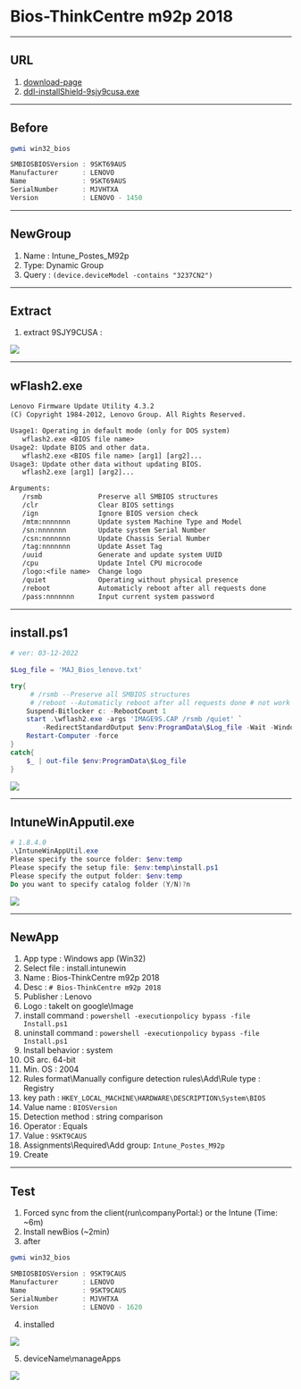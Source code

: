 # Bios-ThinkCentre m92p 2018

---

## URL
1. [download-page](https://support.lenovo.com/ca/en/downloads/ds029265-flash-bios-update-thinkcentre-edge-92-thinkcentre-m82-m92-and-m92p-thinkstation-e31)
2. [ddl-installShield-9sjy9cusa.exe](https://download.lenovo.com/pccbbs/thinkcentre_bios/9sjy9cusa.exe)

---

## Before
````ps1
gwmi win32_bios

SMBIOSBIOSVersion : 9SKT69AUS
Manufacturer      : LENOVO
Name              : 9SKT69AUS
SerialNumber      : MJVHTXA
Version           : LENOVO - 1450
````

---

## NewGroup
1. Name : Intune_Postes_M92p
2. Type: Dynamic Group
3. Query : `(device.deviceModel -contains "3237CN2")`

---

## Extract
1. extract 9SJY9CUSA :

[<img src="https://i.imgur.com/fq9U19K.png">](https://i.imgur.com/fq9U19K.png)

---

## wFlash2.exe
````txt
Lenovo Firmware Update Utility 4.3.2
(C) Copyright 1984-2012, Lenovo Group. All Rights Reserved.

Usage1: Operating in default mode (only for DOS system)
   wflash2.exe <BIOS file name>
Usage2: Update BIOS and other data.
   wflash2.exe <BIOS file name> [arg1] [arg2]...
Usage3: Update other data without updating BIOS.
   wflash2.exe [arg1] [arg2]...

Arguments:
   /rsmb              Preserve all SMBIOS structures
   /clr               Clear BIOS settings
   /ign               Ignore BIOS version check
   /mtm:nnnnnnn       Update system Machine Type and Model
   /sn:nnnnnnn        Update system Serial Number
   /csn:nnnnnnn       Update Chassis Serial Number
   /tag:nnnnnnn       Update Asset Tag
   /uuid              Generate and update system UUID
   /cpu               Update Intel CPU microcode
   /logo:<file name>  Change logo
   /quiet             Operating without physical presence
   /reboot            Automaticly reboot after all requests done
   /pass:nnnnnnn      Input current system password
````

---

## install.ps1
````ps1
# ver: 03-12-2022
 
$Log_file = 'MAJ_Bios_lenovo.txt'

try{
     # /rsmb --Preserve all SMBIOS structures
     # /reboot --Automaticly reboot after all requests done # not work popUp as the same m93p
    Suspend-Bitlocker c: -RebootCount 1
    start .\wflash2.exe -args 'IMAGE9S.CAP /rsmb /quiet' `
        -RedirectStandardOutput $env:ProgramData\$Log_file -Wait -WindowStyle Hidden
    Restart-Computer -force
}
catch{
    $_ | out-file $env:ProgramData\$Log_file
}
`````

[<img src="https://i.imgur.com/pmbQ077.png">](https://i.imgur.com/pmbQ077.png)

---

## IntuneWinApputil.exe
````ps1
# 1.8.4.0
.\IntuneWinAppUtil.exe
Please specify the source folder: $env:temp
Please specify the setup file: $env:temp\install.ps1
Please specify the output folder: $env:temp
Do you want to specify catalog folder (Y/N)?n
````

[<img src="https://i.imgur.com/1vZEPbN.png">](https://i.imgur.com/1vZEPbN.png)

---

## NewApp
1. App type : Windows app (Win32)
2. Select file : install.intunewin
3. Name : Bios-ThinkCentre m92p 2018
4. Desc : `# Bios-ThinkCentre m92p 2018`
5. Publisher : Lenovo
6. Logo : takeIt on google\Image
7. install command : `powershell -executionpolicy bypass -file Install.ps1`
8. uninstall command : `powershell -executionpolicy bypass -file Install.ps1`
9. Install behavior : system
10. OS arc. 64-bit
11. Min. OS : 2004
12. Rules format\Manually configure detection rules\Add\Rule type : Registry
13. key path : `HKEY_LOCAL_MACHINE\HARDWARE\DESCRIPTION\System\BIOS`
14. Value name : `BIOSVersion`
15. Detection method : string comparison
16. Operator : Equals
17. Value : `9SKT9CAUS`
18. Assignments\Required\Add group: `Intune_Postes_M92p`
19. Create

---

## Test
1. Forced sync from the client(run\companyPortal:) or the Intune (Time: ~6m)
2. Install newBios (~2min)
3. after
````ps1
gwmi win32_bios

SMBIOSBIOSVersion : 9SKT9CAUS
Manufacturer      : LENOVO
Name              : 9SKT9CAUS
SerialNumber      : MJVHTXA
Version           : LENOVO - 1620
````
4. installed

[<img src="https://i.imgur.com/uXfhquo.png">](https://i.imgur.com/uXfhquo.png)

5. deviceName\manageApps

[<img src="https://i.imgur.com/ivwR90t.png">](https://i.imgur.com/ivwR90t.png)
